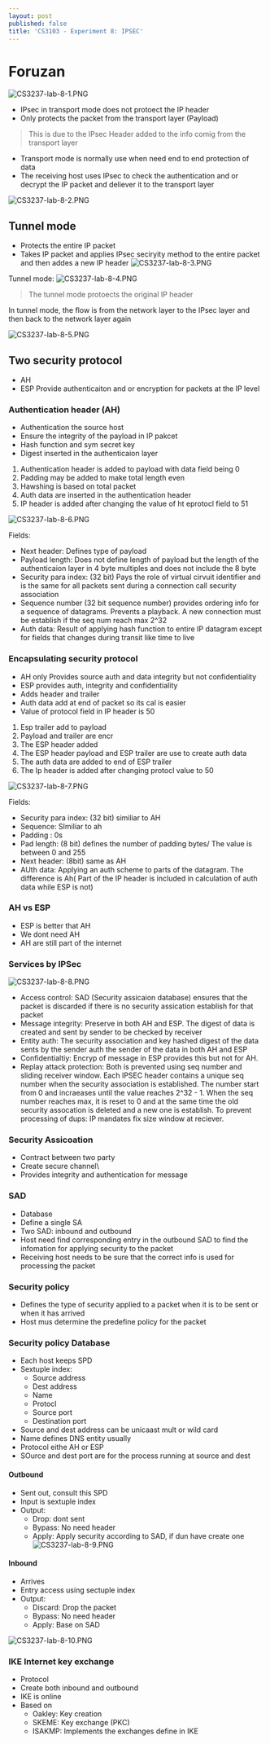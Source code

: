 ```yaml
---
layout: post
published: false
title: 'CS3103 - Experiment 8: IPSEC'
---
```

# Foruzan

![CS3237-lab-8-1.PNG]({{site.baseurl}}/img/CS3237-lab-8-1.PNG)
- IPsec in transport mode does not protoect the IP header
- Only protects the packet from the transport layer (Payload)
> This is due to the IPsec Header added to the info comig from the transport layer

- Transport mode is normally use when need end to end protection of data
- The receiving host uses IPsec to check the authentication and or decrypt the IP packet and deliever it to the transport layer

![CS3237-lab-8-2.PNG]({{site.baseurl}}/img/CS3237-lab-8-2.PNG)

## Tunnel mode
- Protects the entire IP packet
- Takes IP packet and applies IPsec seciryity method to the entire packet and then addes a new IP header 
![CS3237-lab-8-3.PNG]({{site.baseurl}}/img/CS3237-lab-8-3.PNG)

Tunnel mode:
![CS3237-lab-8-4.PNG]({{site.baseurl}}/img/CS3237-lab-8-4.PNG)


> The tunnel mode protoects the original IP header

In tunnel mode, the flow is from the network layer to the IPsec layer and then back to the network layer again


![CS3237-lab-8-5.PNG]({{site.baseurl}}/img/CS3237-lab-8-5.PNG)

## Two security protocol
- AH
- ESP
Provide authenticaiton and or encryption for packets at the IP level

### Authentication header (AH)
- Authentication the source host
- Ensure the integrity of the payload in IP pakcet
- Hash function and sym secret key
- Digest inserted in the authenticaion layer


1. Authentication header is added to payload with data field being 0
2. Padding may be added to make total length even
3. Hawshing is based on total packet
4. Auth data are inserted in the authentication header
5. IP header is added after changing the value of ht eprotocl field to 51

![CS3237-lab-8-6.PNG]({{site.baseurl}}/img/CS3237-lab-8-6.PNG)

Fields:
- Next header: Defines type of payload
- Payload length: Does not define length of payload but the length of the authenticaion layer in 4 byte multiples and does not include the 8 byte
- Security para index: (32 bit) Pays the role of virtual cirvuit identifier and is the same for all packets sent during a connection call security association
- Sequence number (32 bit sequence number) provides ordering info for a sequence of datagrams. Prevents a playback.  A new connection must be establish if the seq num reach max 2^32
- Auth data: Result of applying hash function to entire IP datagram except for fields that changes during transit like time to live

### Encapsulating security protocol
- AH only Provides source auth and data integrity but not confidentiality
- ESP provides auth, integrity and confidentiality
- Adds header and trailer
- Auth data add at end of packet so its cal is easier
- Value of protocol field in IP header is 50

1. Esp trailer add to payload
2. Payload and trailer are encr
3. The ESP header added
4. The ESP header payload and ESP trailer are use to create auth data
5. The auth data are added to end of ESP trailer
6. The Ip header is added after changing protocl value to 50

![CS3237-lab-8-7.PNG]({{site.baseurl}}/img/CS3237-lab-8-7.PNG)

Fields:
- Security para index: (32 bit) similiar to AH
- Sequence: SImiliar to ah
- Padding : 0s 
- Pad length: (8 bit) defines the number of padding bytes/ The value is between 0 and 255
- Next header: (8bit) same as AH
- AUth data: Applying an auth scheme to parts of the datagram. The difference is Ah( Part of the IP header is included in calculation of auth data while ESP is not)

### AH vs ESP
- ESP is better that AH
- We dont need AH
- AH are still part of the internet

### Services by IPSec
![CS3237-lab-8-8.PNG]({{site.baseurl}}/img/CS3237-lab-8-8.PNG)

- Access control: SAD (Security assicaion database) ensures that the packet is discarded if there is no security assication establish for that packet
- Message integrity: Preserve in both AH and ESP. The digest of data is created and sent by sender to be checked by receiver
- Entity auth: The security association and key hashed digest of the data sents by the sender auth the sender of the data in both AH and ESP
- Confidentialtiy: Encryp of message in ESP provides this but not for AH. 
- Replay attack protection: Both is prevented using seq number and sliding receiver window. Each IPSEC header contains a unique seq number when the security association is established. The number start from 0 and incraeases until the value reaches 2^32 - 1. When the seq number reaches max, it is reset to 0 and at the same time the old security assocation is deleted and a new one is establish. To prevent processing of dups: IP mandates fix size window at reciever.

### Security Assicoation
- Contract between two party
- Create secure channel\
- Provides integrity and authentication for message

### SAD 
- Database
- Define a single SA
- Two SAD: inbound and outbound
- Host need find corresponding entry in the outbound SAD to find the infomation for applying security to the packet
- Receiving host needs to be sure that the correct info is used for processing the packet

### Security policy
- Defines the type of security applied to a packet when it is to be sent or when it has arrived
- Host mus determine the predefine policy for the packet

### Security policy Database
- Each host keeps SPD
- Sextuple index:
	- Source address
    - Dest address
    - Name
    - Protocl
    - Source port
    - Destination port
- Source and dest address can be unicaast mult or wild card
- Name defines DNS entity usually
- Protocol eithe AH or ESP
- SOurce and dest port are for the process running at source and dest

#### Outbound
- Sent out, consult this SPD
- Input is sextuple index
- Output:
	- Drop: dont sent
    - Bypass: No need header
    - Apply: Apply security according to SAD, if dun have create one
![CS3237-lab-8-9.PNG]({{site.baseurl}}/img/CS3237-lab-8-9.PNG)

#### Inbound
- Arrives
- Entry access using sectuple index
- Output:
	- Discard: Drop the packet
    - Bypass: No need header
    - Apply: Base on SAD
    
![CS3237-lab-8-10.PNG]({{site.baseurl}}/img/CS3237-lab-8-10.PNG)

### IKE Internet key exchange
- Protocol
- Create both inbound and outbound
- IKE is online
- Based on
	- Oakley: Key creation 
    - SKEME: Key exchange (PKC)
	- ISAKMP: Implements the exchanges define in IKE
    
    
